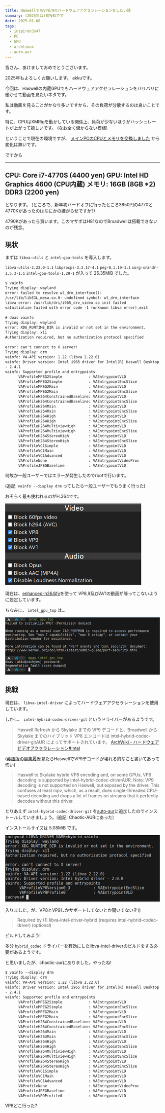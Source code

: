```yaml
---
title: HaswellでもVP8/9のハードウェアアクセラレーションをしたい話
summary: (2025年は)初投稿です
date: 2025-01-08
tags:
  - inspiron3647
  - PC
  - GPU
  - archlinux
  - auto-aur
---
```


皆さん、あけましておめでとうございます。

2025年もよろしくお願いします。 akkuです。

今回は、Haswellの内蔵GPUでもハードウェアアクセラレーションをバリバリに働かせて動画を見たいネタです。

私は動画を見ることがかなり多いですから、その負荷が分散するのは良いことです。

特に、CPUはXMRigを動かしている関係上、負荷が少ないほうがハッシュレートが上がって嬉しいです。
(なお全く儲からない模様)

ということで現在の環境ですが、
[メインPCのCPUとメモリを交換しました](https://akku1139.github.io/blog/inspiron-upgrade-2/)
から変化は無いです。

ですから

---
CPU: Core i7-4770S (4400 yen)
GPU: Intel HD Graphics 4600 (CPU内蔵)
メモリ: 16GB (8GB *2) DDR3 (2200 yen)
---

となります。
(ところで、新年初ハードオフに行ったところ3850円の4770と4770Kがあったのはなにかの嫌がらせですか?)

4790Kがあったら買います。このマザボはH81なのでBroadwellは搭載できないのが残念。

## 現状

まずは `libva-utils` と `intel-gpu-tools` を導入します。

`libva-utils-2.22.0-1.1` `libprocps-3.3.17-4.1` `peg-0.1.19-1.1` `xorg-xrandr-1.5.3-1.1` `intel-gpu-tools-1.29-1` が入って 25.35MiB でした。

```
$ vainfo
Trying display: wayland
error: failed to resolve wl_drm_interface(): /usr/lib/libEGL_mesa.so.0: undefined symbol: wl_drm_interface
libva error: /usr/lib/dri/i965_drv_video.so init failed
vaInitialize failed with error code -1 (unknown libva error),exit

# doas vainfo
Trying display: wayland
error: XDG_RUNTIME_DIR is invalid or not set in the environment.
Trying display: x11
Authorization required, but no authorization protocol specified

error: can't connect to X server!
Trying display: drm
vainfo: VA-API version: 1.22 (libva 2.22.0)
vainfo: Driver version: Intel i965 driver for Intel(R) Haswell Desktop - 2.4.1
vainfo: Supported profile and entrypoints
      VAProfileMPEG2Simple            :	VAEntrypointVLD
      VAProfileMPEG2Simple            :	VAEntrypointEncSlice
      VAProfileMPEG2Main              :	VAEntrypointVLD
      VAProfileMPEG2Main              :	VAEntrypointEncSlice
      VAProfileH264ConstrainedBaseline:	VAEntrypointVLD
      VAProfileH264ConstrainedBaseline:	VAEntrypointEncSlice
      VAProfileH264Main               :	VAEntrypointVLD
      VAProfileH264Main               :	VAEntrypointEncSlice
      VAProfileH264High               :	VAEntrypointVLD
      VAProfileH264High               :	VAEntrypointEncSlice
      VAProfileH264MultiviewHigh      :	VAEntrypointVLD
      VAProfileH264MultiviewHigh      :	VAEntrypointEncSlice
      VAProfileH264StereoHigh         :	VAEntrypointVLD
      VAProfileH264StereoHigh         :	VAEntrypointEncSlice
      VAProfileVC1Simple              :	VAEntrypointVLD
      VAProfileVC1Main                :	VAEntrypointVLD
      VAProfileVC1Advanced            :	VAEntrypointVLD
      VAProfileNone                   :	VAEntrypointVideoProc
      VAProfileJPEGBaseline           :	VAEntrypointVLD
```

何故か一般ユーザーではエラーが発生したのでrootで行います。

(追記: `vainfo --display drm` ってしたら一般ユーザーでもうまく行った)

おそらく最も使われるのがH.264です。

![enhanced-h264ify](./1-enhanced-h264ify.png)

現在は、[enhanced-h264ify](https://github.com/alextrv/enhanced-h264ify)を使って
VP8,9及びAV1の動画が降ってこないように設定しています。

ちなみに、 `intel_gpu_top` は...

![intel_gpu_top](./2-intel_gpu_top.png)


## 挑戦

現在は、 `libva-intel-driver` によってハードウェアアクセラレーションを使用しています。

しかし、 `intel-hybrid-codec-driver-git` というドライバーがあるようです。

> Haswell Refresh から Skylake までの VP9 デコードと、Broadwell から Skylake までのハイブリッド VP8 エンコードは intel-hybrid-codec-driver-gitAUR によってサポートされています。
> [ArchWiki - ハードウェアビデオアクセラレーション#Intel](https://wiki.archlinux.jp/index.php/%E3%83%8F%E3%83%BC%E3%83%89%E3%82%A6%E3%82%A7%E3%82%A2%E3%83%93%E3%83%87%E3%82%AA%E3%82%A2%E3%82%AF%E3%82%BB%E3%83%A9%E3%83%AC%E3%83%BC%E3%82%B7%E3%83%A7%E3%83%B3#Intel)

([英語版の編集履歴](https://wiki.archlinux.org/index.php?title=Hardware_video_acceleration&diff=prev&oldid=576605)見たらHaswellでVP9デコードが壊れる的なこと書いてあって怖い)

> Haswell to Skylake hybrid VP8 encoding and, on some GPUs, VP9 decoding is supported by intel-hybrid-codec-driverAUR. Note: VP9 decoding is not supported on Haswell, but exposed by the driver. This confuses at least mpv, which, as a result, does single-threaded CPU-based decoding and drops a lot of frames on streams that it perfectly decodes without this driver.

とりあえず `intel-hybrid-codec-driver-git` を[auto-aur](https://akku1139.github.io/blog/auto-aur-released/)に追加したのでインストールしていきましょう。(追記: Chaotic-AURにあった)

インストールサイズは 5.08MiB です。

![hybrid-driver](./3-hybrid-vainfo.png)

入りました。が、VP8とVP9しかサポートしてないとか聞いてないぞ()

> Required by (1)
>  libva-intel-driver-hybrid (requires intel-hybrid-codec-driver) (optional)

ビルドしてみよう!

多分 `hybrid_codec` ドライバーを有効にしたlibva-intel-driverのビルドをする必要があるようです。

と思いましたが、chaotic-aurにありました。やったね!

```
$ vainfo --display drm
Trying display: drm
vainfo: VA-API version: 1.22 (libva 2.22.0)
vainfo: Driver version: Intel i965 driver for Intel(R) Haswell Desktop - 2.4.1
vainfo: Supported profile and entrypoints
      VAProfileMPEG2Simple            :	VAEntrypointVLD
      VAProfileMPEG2Simple            :	VAEntrypointEncSlice
      VAProfileMPEG2Main              :	VAEntrypointVLD
      VAProfileMPEG2Main              :	VAEntrypointEncSlice
      VAProfileH264ConstrainedBaseline:	VAEntrypointVLD
      VAProfileH264ConstrainedBaseline:	VAEntrypointEncSlice
      VAProfileH264Main               :	VAEntrypointVLD
      VAProfileH264Main               :	VAEntrypointEncSlice
      VAProfileH264High               :	VAEntrypointVLD
      VAProfileH264High               :	VAEntrypointEncSlice
      VAProfileH264MultiviewHigh      :	VAEntrypointVLD
      VAProfileH264MultiviewHigh      :	VAEntrypointEncSlice
      VAProfileH264StereoHigh         :	VAEntrypointVLD
      VAProfileH264StereoHigh         :	VAEntrypointEncSlice
      VAProfileVC1Simple              :	VAEntrypointVLD
      VAProfileVC1Main                :	VAEntrypointVLD
      VAProfileVC1Advanced            :	VAEntrypointVLD
      VAProfileNone                   :	VAEntrypointVideoProc
      VAProfileJPEGBaseline           :	VAEntrypointVLD
      VAProfileVP9Profile0            :	VAEntrypointVLD
```

VP8どこ行った?

